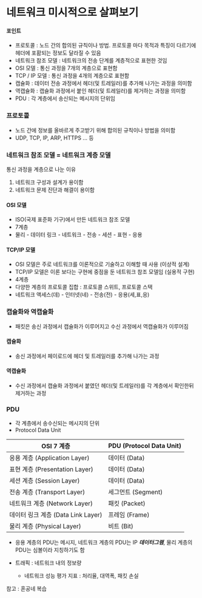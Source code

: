 # 네트워크 미시적으로 살펴보기

#### 포인트

- 프로토콜 : 노드 간의 합의된 규칙이나 방법. 프로토콜 마다 목적과 특징이 다르기에 헤더에 포홤되는 정보도 달라질 수 있음
- 네트워크 참조 모델 : 네트워크의 전송 단계를 계층적으로 표현한 것임
- OSI 모델 : 통신 과정을 7개의 계층으로 표현함
- TCP / IP 모델 : 통신 과정을 4개의 계층으로 표현함
- 캡슐화 : 데이터 전송 과정에서 헤더(및 트레일러)를 추가해 나가는 과정을 의미함
- 역캡슐화 : 캡슐화 과정에서 붙인 헤더(및 트레일러)를 제거하는 과정을 의미함
- PDU : 각 계층에서 송신되는 메시지의 단위임

### 프로토콜

- 노드 간에 정보를 올바르게 주고받기 위해 합의된 규칙이나 방법을 의미함
- UDP, TCP, IP, ARP, HTTPS ... 등

### 네트워크 참조 모델 = 네트워크 계층 모델

통신 과정을 계층으로 나눈 이유

1. 네트워크 구성과 설계가 용이함
2. 네트워크 문제 진단과 해결이 용이함

#### OSI 모델

- ISO(국제 표준화 기구)에서 만든 네트워크 참조 모델
- 7계층
- 물리 - 데이터 링크 - 네트워크 - 전송 - 세션 - 표현 - 응용

#### TCP/IP 모델

- OSI 모델은 주로 네트워크를 이론적으로 기술하고 이해할 때 사용 (이상적 설계)
- TCP/IP 모델은 이론 보다는 구현에 중점을 둔 네트워크 참조 모델임 (실용적 구현)
- 4계층
- 다양한 계층의 프로토콜 집합 : 프로토콜 스위트, 프로토콜 스택
- 네트워크 액세스(데) - 인터넷(네) - 전송(전) - 응용(세,표,응)

### 캡슐화와 역캡슐화

- 패킷은 송신 과정에서 캡슐화가 이루어지고 수신 과정에서 역캡슐화가 이루어짐

#### 캡슐화

- 송신 과정에서 페이로드에 헤더 및 트레일러를 추가해 나가는 과정

#### 역캡슐화

- 수신 과정에서 캡슐화 과정에서 붙였던 헤더(및 트레일러)를 각 계층에서 확인한뒤 제거하는 과정

### PDU

- 각 계층에서 송수신되는 메시지의 단위
- Protocol Data Unit

| OSI 7 계층                         | PDU (Protocol Data Unit) |
| ---------------------------------- | ------------------------ |
| 응용 계층 (Application Layer)      | 데이터 (Data)            |
| 표현 계층 (Presentation Layer)     | 데이터 (Data)            |
| 세션 계층 (Session Layer)          | 데이터 (Data)            |
| 전송 계층 (Transport Layer)        | 세그먼트 (Segment)       |
| 네트워크 계층 (Network Layer)      | 패킷 (Packet)            |
| 데이터 링크 계층 (Data Link Layer) | 프레임 (Frame)           |
| 물리 계층 (Physical Layer)         | 비트 (Bit)               |

- 응용 계층의 PDU는 메시지, 네트워크 계층의 PDU는 IP **_데이터그램_**, 물리 계층의 PDU는 심볼이라 지칭하기도 함

- 트래픽 : 네트워크 내의 정보량
  - 네트워크 성능 평가 지표 : 처리율, 대역폭, 패킷 손실

참고 : 혼공네 복습
